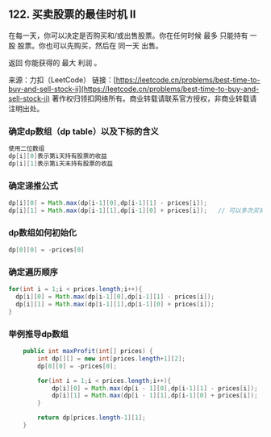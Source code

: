 ## 122. 买卖股票的最佳时机 II

在每一天，你可以决定是否购买和/或出售股票。你在任何时候 最多 只能持有 一股 股票。你也可以先购买，然后在 同一天 出售。

返回 你能获得的 最大 利润 。

来源：力扣（LeetCode）
链接：[https://leetcode.cn/problems/best-time-to-buy-and-sell-stock-ii](https://leetcode.cn/problems/best-time-to-buy-and-sell-stock-ii)
著作权归领扣网络所有。商业转载请联系官方授权，非商业转载请注明出处。



### 确定dp数组（dp table）以及下标的含义

```Java
使用二位数组
dp[i][0]表示第i天持有股票的收益
dp[i][1]表示第i天未持有股票的收益
```

### 确定递推公式

```Java
dp[i][0] = Math.max(dp[i-1][0],dp[i-1][1] - prices[i]);
dp[i][1] = Math.max(dp[i-1][1],dp[i-1][0] + prices[i]);   // 可以多次买卖
```

### dp数组如何初始化

```Java
dp[0][0] = -prices[0]
```

### 确定遍历顺序

```Java
for(int i = 1;i < prices.length;i++){
  dp[i][0] = Math.max(dp[i-1][0],dp[i-1][1] - prices[i]);
  dp[i][1] = Math.max(dp[i-1][1],dp[i-1][0] + prices[i]);
}
```

### 举例推导dp数组



```Java
    public int maxProfit(int[] prices) {
        int dp[][] = new int[prices.length+1][2];
        dp[0][0] = -prices[0];

        for(int i = 1;i < prices.length;i++){
            dp[i][0] = Math.max(dp[i - 1][0],dp[i-1][1] - prices[i]);
            dp[i][1] = Math.max(dp[i - 1][1],dp[i-1][0] + prices[i]);
        }

        return dp[prices.length-1][1];
    }
```